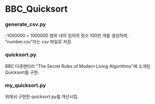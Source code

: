 # BBC_Quicksort

### generate_csv.py
-1000000 ~ 1000000 범위 내의 임의의 정수 100만 개를 생성하여, “number.csv”라는 csv 파일로 저장.

### quicksort.py
BBC 다큐멘터리 "The Secret Rules of Modern Living Algorithms"에 소개된 Quicksort를 구현.

### my_quicksort.py
위에서 구현한 quicksort.py를 개선시킴.

